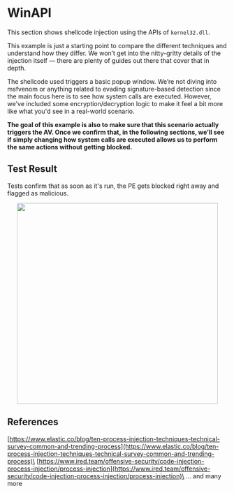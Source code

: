 # WinAPI

This section shows shellcode injection using the APIs of `kernel32.dll`.

This example is just a starting point to compare the different techniques and understand how they differ. We won’t get into the nitty-gritty details of the injection itself — there are plenty of guides out there that cover that in depth.

The shellcode used triggers a basic popup window. We’re not diving into msfvenom or anything related to evading signature-based detection since the main focus here is to see how system calls are executed. However, we've included some encryption/decryption logic to make it feel a bit more like what you'd see in a real-world scenario.

**The goal of this example is also to make sure that this scenario actually triggers the AV. Once we confirm that, in the following sections, we’ll see if simply changing how system calls are executed allows us to perform the same actions without getting blocked.**

## Test Result
Tests confirm that as soon as it's run, the PE gets blocked right away and flagged as malicious.

<p align="center">
  <img width="460" src="https://github.com/user-attachments/assets/80e4dc15-f744-454f-80ea-18969a287d3a">
</p>

## References

[https://www.elastic.co/blog/ten-process-injection-techniques-technical-survey-common-and-trending-process](https://www.elastic.co/blog/ten-process-injection-techniques-technical-survey-common-and-trending-process)\
[https://www.ired.team/offensive-security/code-injection-process-injection/process-injection](https://www.ired.team/offensive-security/code-injection-process-injection/process-injection)\
... and many more

